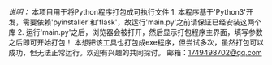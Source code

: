 *说明：*
    本项目用于将Python程序打包成可执行文件
    1. 本程序基于'Python3'开发，需要依赖'pyinstaller'和'flask'，故运行'main.py'之前请保证已经安装这两个库
    2. 运行'main.py'之后，浏览器会被打开，然后显示打包程序主界面，填写参数之后即可开始打包！
    本想把该工具也打包成exe程序，但尝试多次，虽然打包可以成功，但无法正常运行。欢迎有兴趣的共同探讨。
    邮箱：1749498702@qq.com
